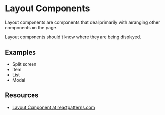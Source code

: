 # Layout Components

Layout components are components that deal primarily with arranging other
components on the page.

Layout components should't know where they are being displayed.

## Examples

- Split screen
- Item
- List
- Modal

## Resources

- [Layout Component at reactpatterns.com][1]

[1]: https://reactpatterns.com/#layout-component
